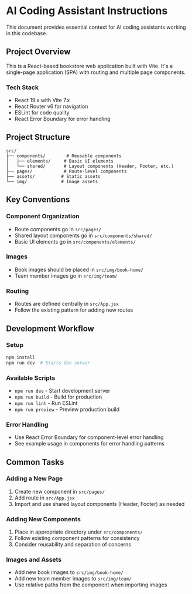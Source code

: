 # AI Coding Assistant Instructions

This document provides essential context for AI coding assistants working in this codebase.

## Project Overview

This is a React-based bookstore web application built with Vite. It's a single-page application (SPA) with routing and multiple page components.

### Tech Stack
- React 19.x with Vite 7.x
- React Router v6 for navigation
- ESLint for code quality
- React Error Boundary for error handling

## Project Structure

```
src/
├── components/        # Reusable components
│   ├── elements/     # Basic UI elements
│   └── shared/       # Layout components (Header, Footer, etc.)
├── pages/            # Route-level components
├── assets/          # Static assets
└── img/             # Image assets
```

## Key Conventions

### Component Organization
- Route components go in `src/pages/`
- Shared layout components go in `src/components/shared/`
- Basic UI elements go in `src/components/elements/`

### Images
- Book images should be placed in `src/img/book-home/`
- Team member images go in `src/img/team/`

### Routing
- Routes are defined centrally in `src/App.jsx`
- Follow the existing pattern for adding new routes

## Development Workflow

### Setup
```bash
npm install
npm run dev  # Starts dev server
```

### Available Scripts
- `npm run dev` - Start development server
- `npm run build` - Build for production
- `npm run lint` - Run ESLint
- `npm run preview` - Preview production build

### Error Handling
- Use React Error Boundary for component-level error handling
- See example usage in components for error handling patterns

## Common Tasks

### Adding a New Page
1. Create new component in `src/pages/`
2. Add route in `src/App.jsx`
3. Import and use shared layout components (Header, Footer) as needed

### Adding New Components
1. Place in appropriate directory under `src/components/`
2. Follow existing component patterns for consistency
3. Consider reusability and separation of concerns

### Images and Assets
- Add new book images to `src/img/book-home/`
- Add new team member images to `src/img/team/`
- Use relative paths from the component when importing images